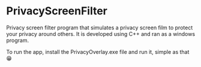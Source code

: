 # PrivacyScreenFilter
Privacy screen filter program that simulates a privacy screen film to protect your privacy around others. It is developed using C++ and ran as a windows program.

To run the app, install the PrivacyOverlay.exe file and run it, simple as that 😁
